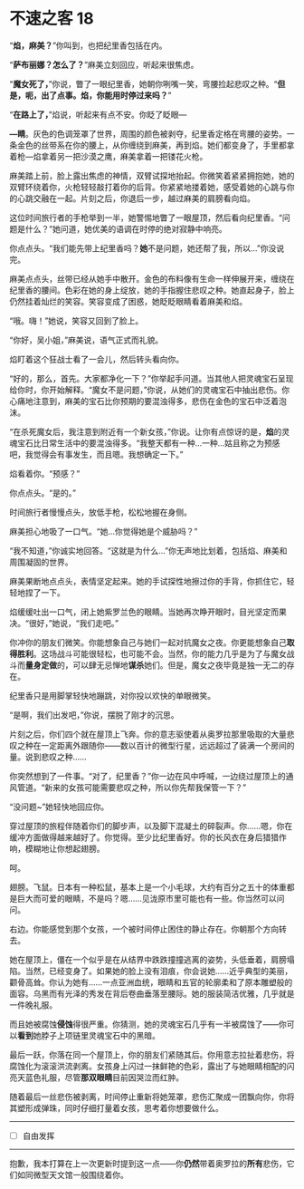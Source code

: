 # 不速之客 18

“**焰，麻美？**”你叫到，也把纪里香包括在内。

“**萨布丽娜？怎么了？**”麻美立刻回应，听起来很焦虑。

“**魔女死了，**”你说，瞥了一眼纪里香，她朝你咧嘴一笑，弯腰捡起悲叹之种。“**但是，呃，出了点事。焰，你能用时停过来吗？**”

“**在路上了，**”焰说，听起来有点不安。你眨了眨眼—

**—睛**。灰色的色调笼罩了世界，周围的颜色被剥夺，纪里香定格在弯腰的姿势。一条金色的丝带系在你的腰上，从你缠绕到麻美，再到焰。她们都变身了，手里都拿着枪—焰拿着另一把沙漠之鹰，麻美拿着一把镂花火枪。

麻美踏上前，脸上露出焦虑的神情，双臂试探地抬起。你微笑着紧紧拥抱她，她的双臂环绕着你，火枪轻轻敲打着你的后背。你紧紧地搂着她，感受着她的心跳与你的心跳交融在一起。片刻之后，你退后一步，越过麻美的肩膀看向焰。

这位时间旅行者的手枪举到一半，她警惕地瞥了一眼屋顶，然后看向纪里香。“问题是什么？”她问道，她优美的语调在时停的绝对寂静中响亮。

你点点头。“我们能先带上纪里香吗？**她**不是问题，她还帮了我，所以...”你没说完。

麻美点点头，丝带已经从她手中散开。金色的布料像有生命一样伸展开来，缠绕在纪里香的腰间。色彩在她的身上绽放，她的手指握住悲叹之种。她直起身子，脸上仍然挂着灿烂的笑容。笑容变成了困惑，她眨眨眼睛看着麻美和焰。

“哦。嗨！”她说，笑容又回到了脸上。

“你好，吴小姐，”麻美说，语气正式而礼貌。

焰盯着这个狂战士看了一会儿，然后转头看向你。

“好的，那么，首先。大家都净化一下？”你举起手问道。当其他人把灵魂宝石呈现给你时，你开始解释。“魔女不是问题，”你说，从她们的灵魂宝石中抽出悲伤。你心痛地注意到，麻美的宝石比你预期的要混浊得多，悲伤在金色的宝石中泛着泡沫。

“在杀死魔女后，我注意到附近有一个新女孩，”你说。让你有点惊讶的是，**焰**的灵魂宝石比日常生活中的要混浊得多。“我整天都有一种...一种...姑且称之为预感吧，我觉得会有事发生，而且嗯。我想确定一下。”

焰看着你。“预感？”

你点点头。“是的。”

时间旅行者慢慢点头，放低手枪，松松地握在身侧。

麻美担心地吸了一口气。“她...你觉得她是个威胁吗？”

“我不知道，”你诚实地回答。“这就是为什么...”你无声地比划着，包括焰、麻美和周围凝固的世界。

麻美果断地点点头，表情坚定起来。她的手试探性地擦过你的手背，你抓住它，轻轻地捏了一下。

焰缓缓吐出一口气，闭上她紫罗兰色的眼睛。当她再次睁开眼时，目光坚定而果决。“很好，”她说，“我们走吧。”

你冲你的朋友们微笑。你能想象自己与她们一起对抗魔女之夜。你更能想象自己**取得胜利**。这场战斗可能很轻松，也可能不会。当然，你的能力几乎是为了与魔女战斗而**量身定做**的，可以肆无忌惮地**谋杀**她们。但是，魔女之夜毕竟是独一无二的存在。

纪里香只是用脚掌轻快地蹦跳，对你投以欢快的单眼微笑。

“是啊，我们出发吧，”你说，摆脱了刚才的沉思。

片刻之后，你们四个就在屋顶上飞奔。你的意志驱使着从奥罗拉那里吸取的大量悲叹之种在一定距离外跟随你——数以百计的微型行星，远远超过了装满一个房间的量。说到悲叹之种……

你突然想到了一件事。“对了，纪里香？”你一边在风中呼喊，一边绕过屋顶上的通风管道。“新来的女孩可能需要悲叹之种，所以你先帮我保管一下？”

“没问题~”她轻快地回应你。

穿过屋顶的旅程伴随着你们的脚步声，以及脚下混凝土的碎裂声。你……嗯，你在缓冲方面做得越来越好了。你觉得。至少比纪里香好。你的长风衣在身后猎猎作响，模糊地让你想起翅膀。

呵。

翅膀。飞鼠。日本有一种松鼠，基本上是一个小毛球，大约有百分之五十的体重都是巨大而可爱的眼睛，不是吗？嗯……见泷原市里可能也有一些。你当然可以问问。

右边。你能感觉到那个女孩，一个被时间停止困住的静止存在。你朝那个方向转去。

她在屋顶上，僵在一个似乎是在从结界中跌跌撞撞逃离的姿势，头低垂着，肩膀塌陷。当然，已经变身了。如果她的脸上没有泪痕，你会说她……近乎典型的美丽，颧骨高耸。你认为她有……一点亚洲血统，眼睛和五官的轮廓柔和了原本雕塑般的面容。乌黑而有光泽的秀发在背后卷曲垂落至腰际。她的服装简洁优雅，几乎就是一件晚礼服。

而且她被腐蚀**侵蚀**得很严重。你猜测，她的灵魂宝石几乎有一半被腐蚀了——你可以**看到**她脖子上项链里灵魂宝石中的黑暗。

最后一跃，你落在同一个屋顶上，你的朋友们紧随其后。你用意志拉扯着悲伤，将腐蚀化为滚滚洪流剥离。女孩身上闪过一抹鲜艳的色彩，露出了与她眼睛相配的闪亮天蓝色礼服，尽管**那双眼睛**目前因哭泣而红肿。

随着最后一丝悲伤被剥离，时间停止重新将她笼罩，悲伤汇聚成一团飘向你，你将其塑形成弹珠，同时仔细打量着女孩，思考着你想要做什么。

---

- [ ] 自由发挥

---

抱歉，我本打算在上一次更新时提到这一点——你**仍然**带着奥罗拉的**所有**悲伤，它们如同微型天文馆一般围绕着你。
